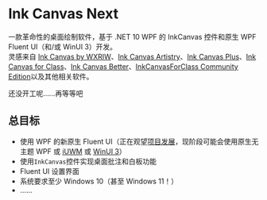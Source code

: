 # Ink Canvas Next
一款革命性的桌面绘制软件，基于 .NET 10 WPF 的 InkCanvas 控件和原生 WPF Fluent UI（和/或 WinUI 3）开发。 <br>
灵感来自 [Ink Canvas by WXRIW](https://github.com/WXRIW/Ink-Canvas)、[Ink Canvas Artistry](https://github.com/WuChanging/Ink-Canvas)、[Ink Canvas Plus](https://www.khyan.top/apps/Ink-Canvas-Plus)、[Ink Canvas for Class](https://github.com/InkCanvas/InkCanvasForClass)、[Ink Canvas Better](https://github.com/BaiYang2238/Ink-Canvas-Better)、[InkCanvasForClass Community Edition](https://github.com/InkCanvasForClass/community)以及其他相关软件。

还没开工呢……再等等吧

## 总目标

- 使用 WPF 的新原生 Fluent UI（正在观望[项目发展](https://github.com/dotnet/wpf/issues/8538)，现阶段可能会使用原生无主题 WPF 或 [iUWM](https://github.com/iNKORE-NET/UI.WPF.Modern) 或 [WinUI 3](https://github.com/microsoft/microsoft-ui-xaml)）
- 使用`InkCanvas`控件实现桌面批注和白板功能
- Fluent UI 设置界面
- 系统要求至少 Windows 10（甚至 Windows 11！）
- ……

